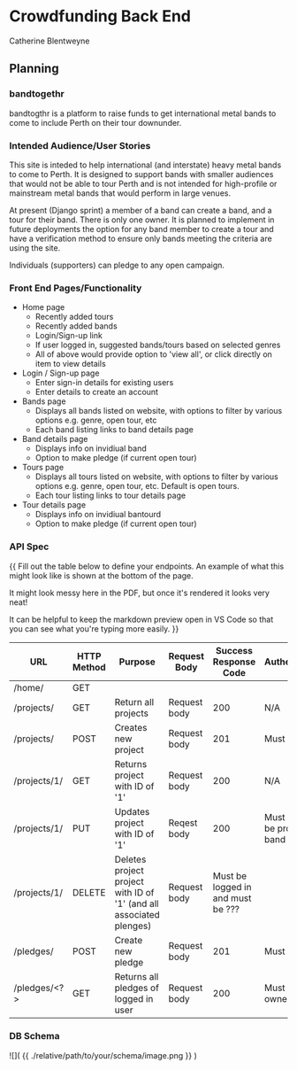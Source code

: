 # Crowdfunding Back End

Catherine Blentweyne

## Planning

### bandtogethr

bandtogthr is a platform to raise funds to get international metal bands to come to include Perth on their tour downunder.

### Intended Audience/User Stories

This site is inteded to help international (and interstate) heavy metal bands to come to Perth. It is designed to support bands with smaller audiences that would not be able to tour Perth and is not intended for high-profile or mainstream metal bands that would perform in large venues.  

At present (Django sprint) a member of a band can create a band, and a tour for their band. There is only one owner.
It is planned to implement in future deployments the option for any band member to create a tour and have a verification method to ensure only bands meeting the criteria are using the site.

Individuals (supporters) can pledge to any open campaign.

### Front End Pages/Functionality

- Home page
  - Recently added tours
  - Recently added bands
  - Login/Sign-up link
  - If user logged in, suggested bands/tours based on selected genres
  - All of above would provide option to 'view all', or click directly on item to view details
- Login / Sign-up page
  - Enter sign-in details for existing users
  - Enter details to create an account
- Bands page
  - Displays all bands listed on website, with options to filter by various options e.g. genre, open tour, etc
  - Each band listing links to band details page
- Band details page
  - Displays info on invidiual band
  - Option to make pledge (if current open tour)
- Tours page
  - Displays all tours listed on website, with options to filter by various options e.g. genre, open tour, etc. Default is open tours.
  - Each tour listing links to tour details page
- Tour details page
  - Displays info on invidiual bantourd
  - Option to make pledge (if current open tour)

### API Spec

{{ Fill out the table below to define your endpoints. An example of what this might look like is shown at the bottom of the page.

It might look messy here in the PDF, but once it's rendered it looks very neat!

It can be helpful to keep the markdown preview open in VS Code so that you can see what you're typing more easily. }}

| URL          | HTTP Method | Purpose                                                             | Request Body | Success Response Code             | Authentication/Authorisation                                       |
| ------------ | ----------- | ------------------------------------------------------------------- | ------------ | --------------------------------- | ------------------------------------------------------------------ |
| /home/  | GET | 
| /projects/   | GET         | Return all projects                                                | Request body | 200                               | N/A                                                                |
| /projects/   | POST        | Creates new project                                                 | Request body | 201                               | Must be logged in                                                  |
| /projects/1/ | GET         | Returns project with ID of '1'                                      | Request body | 200                               | N/A                                                                |
| /projects/1/ | PUT         | Updates project with ID of '1'                                      | Reqest body  | 200                               | Must be logged in; and must be project owner (or admin or band ???) |
| /projects/1/ | DELETE      | Deletes project project with ID of '1' (and all associated plenges) | Request body | Must be logged in and must be ??? |
| /pledges/    | POST        | Create new pledge                                                   | Request body | 201                               | Must be logged in                                                  |
| /pledges/<?> | GET         | Returns all pledges of logged in user                               | Request body | 200                               | Must be logged in and pledge owner                                 |

### DB Schema

![]( {{ ./relative/path/to/your/schema/image.png }} )
